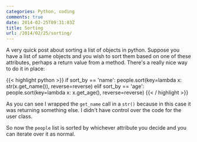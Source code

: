 ```yaml
---
categories: Python, coding
comments: true
date: 2014-02-25T09:31:03Z
title: Sorting
url: /2014/02/25/sorting/
---
```


A very quick post about sorting a list of objects in python. Suppose you have a 
list of same objects and you wish to sort them based on one of these attributes, perhaps
a return value from a method. There's a really nice way to do it in place:

{{< highlight python >}}
if sort_by == 'name':
    people.sort(key=lambda x: str(x.get_name()), reverse=reverse)
elif sort_by == 'age':
    people.sort(key=lambda x: x.get_age(), reverse=reverse)
{{< / highlight >}}

As you can see I wrapped the ```get_name``` call in a ```str()``` because
in this case it was returning something else. I didn't have control over the 
code for the user class.

So now the ```people``` list is sorted by whichever attribute you decide and
you can iterate over it as normal.

